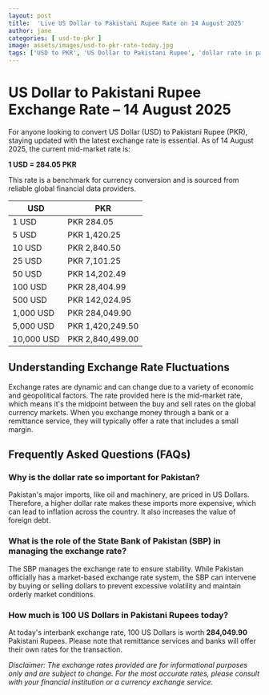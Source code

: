 ```yaml
---
layout: post
title:  'Live US Dollar to Pakistani Rupee Rate on 14 August 2025'
author: jane
categories: [ usd-to-pkr ]
image: assets/images/usd-to-pkr-rate-today.jpg
tags: ['USD to PKR', 'US Dollar to Pakistani Rupee', 'dollar rate in pakistan', 'today dollar rate open market', 'usa to pakistan dollar rate']
---
```


# US Dollar to Pakistani Rupee Exchange Rate – 14 August 2025

For anyone looking to convert US Dollar (USD) to Pakistani Rupee (PKR), staying updated with the latest exchange rate is essential. As of 14 August 2025, the current mid-market rate is:

**1 USD = 284.05 PKR**

This rate is a benchmark for currency conversion and is sourced from reliable global financial data providers.

| USD | PKR |
| --- | --- |
| 1 USD | PKR 284.05 |
| 5 USD | PKR 1,420.25 |
| 10 USD | PKR 2,840.50 |
| 25 USD | PKR 7,101.25 |
| 50 USD | PKR 14,202.49 |
| 100 USD | PKR 28,404.99 |
| 500 USD | PKR 142,024.95 |
| 1,000 USD | PKR 284,049.90 |
| 5,000 USD | PKR 1,420,249.50 |
| 10,000 USD | PKR 2,840,499.00 |


## Understanding Exchange Rate Fluctuations

Exchange rates are dynamic and can change due to a variety of economic and geopolitical factors. The rate provided here is the mid-market rate, which means it's the midpoint between the buy and sell rates on the global currency markets. When you exchange money through a bank or a remittance service, they will typically offer a rate that includes a small margin.

## Frequently Asked Questions (FAQs)

### Why is the dollar rate so important for Pakistan?

Pakistan's major imports, like oil and machinery, are priced in US Dollars. Therefore, a higher dollar rate makes these imports more expensive, which can lead to inflation across the country. It also increases the value of foreign debt.

### What is the role of the State Bank of Pakistan (SBP) in managing the exchange rate?

The SBP manages the exchange rate to ensure stability. While Pakistan officially has a market-based exchange rate system, the SBP can intervene by buying or selling dollars to prevent excessive volatility and maintain orderly market conditions.

### How much is 100 US Dollars in Pakistani Rupees today?

At today's interbank exchange rate, 100 US Dollars is worth **284,049.90** Pakistani Rupees. Please note that remittance services and banks will offer their own rates for the transaction.



*Disclaimer: The exchange rates provided are for informational purposes only and are subject to change. For the most accurate rates, please consult with your financial institution or a currency exchange service.*
